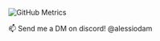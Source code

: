 ![GitHub Metrics](https://raw.githubusercontent.com/tkbstudios/tkbstudios/main/github-metrics.svg)


📫 Send me a DM on discord! @alessiodam  
